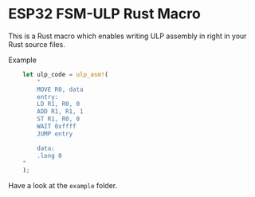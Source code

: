 # ESP32 FSM-ULP Rust Macro

This is a Rust macro which enables writing ULP assembly in right in your Rust source files.

Example

```Rust
    let ulp_code = ulp_asm!(
        "
        MOVE R0, data
        entry:
        LD R1, R0, 0
        ADD R1, R1, 1
        ST R1, R0, 0
        WAIT 0xffff
        JUMP entry

        data:
        .long 0
    "
    );
```

Have a look at the `example` folder.
